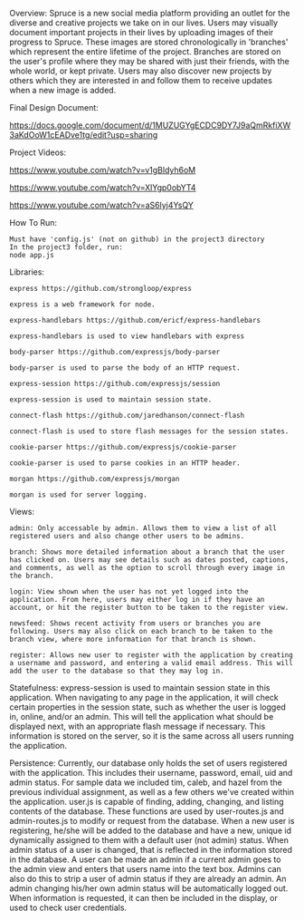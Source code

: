 Overview:
	Spruce is a new social media platform providing an outlet for the diverse and creative projects we take on in our lives. Users may visually document important projects in their lives by uploading images of their progress to Spruce. These images are stored chronologically in 'branches' which represent the entire lifetime of the project. Branches are stored on the user's profile where they may be shared with just their friends, with the whole world, or kept private. Users may also discover new projects by others which they are interested in and follow them to receive updates when a new image is added.

Final Design Document:

https://docs.google.com/document/d/1MUZUGYgECDC9DY7J9aQmRkfiXW3aKdOoW1cEADve1tg/edit?usp=sharing

Project Videos:

https://www.youtube.com/watch?v=v1gBldyh6oM

https://www.youtube.com/watch?v=XlYgp0obYT4

https://www.youtube.com/watch?v=aS6lyj4YsQY

How To Run:

	Must have 'config.js' (not on github) in the project3 directory
	In the project3 folder, run:
	node app.js

Libraries:

	express https://github.com/strongloop/express

	express is a web framework for node.

	express-handlebars https://github.com/ericf/express-handlebars

	express-handlebars is used to view handlebars with express

	body-parser https://github.com/expressjs/body-parser

	body-parser is used to parse the body of an HTTP request.

	express-session https://github.com/expressjs/session

	express-session is used to maintain session state.

	connect-flash https://github.com/jaredhanson/connect-flash

	connect-flash is used to store flash messages for the session states.

	cookie-parser https://github.com/expressjs/cookie-parser

	cookie-parser is used to parse cookies in an HTTP header.

	morgan https://github.com/expressjs/morgan

	morgan is used for server logging.

Views:

	admin: Only accessable by admin. Allows them to view a list of all registered users and also change other users to be admins.

	branch: Shows more detailed information about a branch that the user has clicked on. Users may see details such as dates posted, captions, and comments, as well as the option to scroll through every image in the branch.

	login: View shown when the user has not yet logged into the application. From here, users may either log in if they have an account, or hit the register button to be taken to the register view.

	newsfeed: Shows recent activity from users or branches you are following. Users may also click on each branch to be taken to the branch view, where more information for that branch is shown.
	
	register: Allows new user to register with the application by creating a username and password, and entering a valid email address. This will add the user to the database so that they may log in.

Statefulness:
	express-session is used to maintain session state in this application. When navigating to any page in the application, it will check certain properties in the session state, such as whether the user is logged in, online, and/or an admin. This will tell the application what should be displayed next, with an appropriate flash message if necessary. This information is stored on the server, so it is the same across all users running the application.

Persistence:
	Currently, our database only holds the set of users registered with the application. This includes their username, password, email, uid and admin status. For sample data we included tim, caleb, and hazel from the previous individual assignment, as well as a few others we've created within the application. user.js is capable of finding, adding, changing, and listing contents of the database. These functions are used by user-routes.js and admin-routes.js to modify or request from the database. When a new user is registering, he/she will be added to the database and have a new, unique id dynamically assigned to them with a default user (not admin) status. When admin status of a user is changed, that is reflected in the information stored in the database. A user can be made an admin if a current admin goes to the admin view and enters that users name into the text box. Admins can also do this to strip a user of admin status if they are already an admin. An admin changing his/her own admin status will be automatically logged out. When information is requested, it can then be included in the display, or used to check user credentials.
